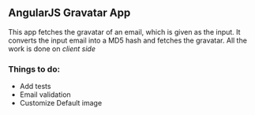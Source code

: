 AngularJS Gravatar App
------------

This app fetches the gravatar of an email, which is given as the input.
It converts the input email into a MD5 hash and fetches the gravatar.
All the work is done on *client side*


### Things to do:

* Add tests
* Email validation
* Customize Default image